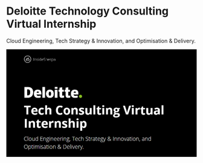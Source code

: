 # Deloitte Technology Consulting Virtual Internship
Cloud Engineering, Tech Strategy & Innovation, and Optimisation & Delivery.

![deloitte](deloitte.png)
